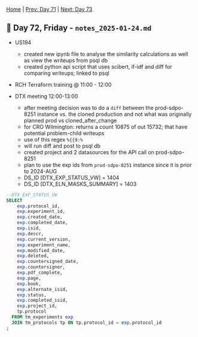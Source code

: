 [Home](../../main.md) | [Prev: Day 71](notes_2025-01-23.md) | [Next: Day 73](./notes_2025-01-27.md)

## 📝 Day 72, Friday - `notes_2025-01-24.md`

- US194
    * created new ipynb file to analyse the similarity calculations as well as view the writeups from psql db
    * created python api script that uses scibert, if-idf and diff for comparing writeups; linked to psql

- RCH Terraform training @ 11:00 - 12:00
- DTX meeting 12:00-13:00
    * after meeting decision was to do a `diff` between the prod-sdpo-8251 instance vs. the cloned production and not what was originally planned prod vs cloned_after_change
    * for CRO Wilmington: returns a count 10875 of out 15732; that have potential problem-child writeups
    * use of this regex `%{{9:%`
    * will run diff and post to psql db
    * created project and 2 datasources for the API call on prod-sdpo-8251
    * plan to use the exp ids from `prod-sdpo-8251` instance since it is prior to 2024-AUG
    * DS_ID [DTX_EXP_STATUS_VW] = 1404
    * DS_ID [DTX_ELN_MASKS_SUMMARY] = 1403

```sql
--DTX_EXP_STATUS_VW
SELECT
    exp.protocol_id,
    exp.experiment_id,
    exp.created_date,
    exp.completed_date,
    exp.isid,
    exp.descr,
    exp.current_version,
    exp.experiment_name,
    exp.modified_date,
    exp.deleted,
    exp.countersigned_date,
    exp.countersigner,
    exp.pdf_complete,
    exp.page,
    exp.book,
    exp.alternate_isid,
    exp.status,
    exp.completed_isid,
    exp.project_id,
    tp.protocol
  FROM tm_experiments exp
  JOIN tm_protocols tp ON tp.protocol_id = exp.protocol_id
;

```
